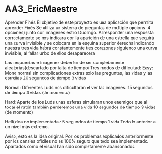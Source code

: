 # AA3_EricMaestre
Aprender Finés 
El objetivo de este proyecto es una aplicación que permita aprender Finés
Se utiliza un sistema de preguntas de multiple opcions (4 opciones) junto con imagenes estilo Duolingo.
Al responder una respuesta correctamente se nos indicara con la aparición de una estrella que seguirá una curva invisible y se colocara en la esquina superior derecha
Indicando nuestra tres vida habrá constantemente tres corazones siguiendo una curva invisible, al fallar unbo de ellos desaparecera

Las respuestas e imagenes deberían de ser completamente aleatorias(descartado por falta de tiempo)
Tres modos de dificultad:
Easy:
Mono normal sin complicaciones extras solo las preguntas, las vidas y las estrellas
20 segundos de tiempo
3 vidas

Normal:
Diferentes Luds nos dificultaran el ver las imagenes.
15 segundos de tiempo
3 vidas (de momento)

Hard:
Aparte de los Luds unas esferas simularan unos enemigos que al tocar el ratón también perderemos una vida
10 segundos de tiempo
3 vidas (de momento)

Hell(idea no implementada):
5 segundos de tiempo
1 vida
Todo lo anterior a un nivel más extremo.

Aviso, esto es la idea original. Por los problemas explicados anteriormente por los canales oficiles no es 100% seguro que todo sea implementado.
Apartados como el visual han sido completamente abandonados.
